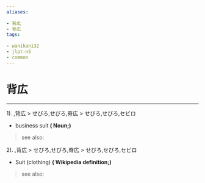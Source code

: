 ```yaml
---
aliases:
    
- 背広
- 脊広
tags:
    
- wanikani32
- jlpt-n5
- common
---
```


# 背広
---
1).
,背広 > せびろ,せびろ,脊広 > せびろ,せびろ,セビロ

- business suit
**( Noun;)**
> see also: 
            
2).
,背広 > せびろ,せびろ,脊広 > せびろ,せびろ,セビロ

- Suit (clothing)
**( Wikipedia definition;)**
> see also: 
            